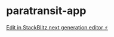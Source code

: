 # paratransit-app

[Edit in StackBlitz next generation editor ⚡️](https://stackblitz.com/~/github.com/jrakestr/paratransit-app)
